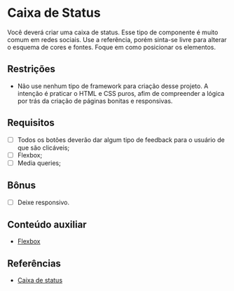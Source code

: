 # Caixa de Status

Você deverá criar uma caixa de status. Esse tipo de componente é muito comum em redes sociais.
Use a referência, porém sinta-se livre para alterar o esquema de cores e fontes. Foque em como
posicionar os elementos.

## Restrições

- Não use nenhum tipo de framework para criação desse projeto. A intenção é praticar o HTML e CSS puros, afim
de compreender a lógica por trás da criação de páginas bonitas e responsivas.

## Requisitos

- [ ] Todos os botões deverão dar algum tipo de feedback para o usuário de que são clicáveis;
- [ ] Flexbox;
- [ ] Media queries;

## Bônus

- [ ] Deixe responsivo.

## Conteúdo auxiliar

- [Flexbox](https://css-tricks.com/snippets/css/a-guide-to-flexbox/)

## Referências

- [Caixa de status](https://dribbble.com/shots/6249841-DailyUI-081-Status-Update/attachments)